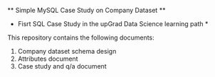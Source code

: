 ** Simple MySQL Case Study on Company Dataset **

* Fisrt SQL Case Study in the upGrad Data Science learning path *

This repository contains the following documents:

1. Company dataset schema design
2. Attributes document
3. Case study and q/a document
